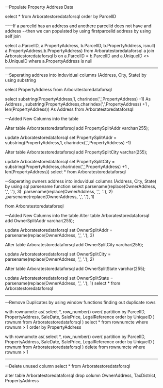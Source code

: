 --Populate Property Address Data

select *
from Arboratestoredataforsql
order by ParcelID

----If a parcelid has an address and anothere parcelid does not have and address 
--then we can populated by using firstparcelid address by using self join


select a.ParcelID, a.PropertyAddress, b.ParcelID, b.PropertyAddress, isnull( a.PropertyAddress,b.PropertyAddress)
from Arboratestoredataforsql a
join Arboratestoredataforsql b
on a.ParcelID = b.ParcelID
and a.UniqueID <> b.UniqueID
where a.PropertyAddress is null
 
-------------------------------------------------------------------------------
--Saperating address into induvidual columns (Address, City, State) by using substring

select PropertyAddress
from Arboratestoredataforsql

 
select 
substring(PropertyAddress,1, charindex(',',PropertyAddress) -1) As Address
, substring(PropertyAddress,charindex(',',PropertyAddress) +1 , len(PropertyAddress)) As Address
from Arboratestoredataforsql
 
--Added New Columns into the table

Alter table Arboratestoredataforsql
add PropertySplitAddr varchar(255);

update Arboratestoredataforsql
set PropertySplitAddr = substring(PropertyAddress,1, charindex(',',PropertyAddress) -1)

Alter table Arboratestoredataforsql
add PropertySplitCity varchar(255);

update Arboratestoredataforsql
set PropertySplitCity = substring(PropertyAddress,charindex(',',PropertyAddress) +1 , len(PropertyAddress))
select *
from Arboratestoredataforsql

 
--Saperating owners address into induvidual columns (Address, City, State) by using sql parsename function
select 
parsename(replace(OwnerAddress, ',', '.'), 3)
,parsename(replace(OwnerAddress, ',', '.'), 2)
,parsename(replace(OwnerAddress, ',', '.'), 1)

from Arboratestoredataforsql

 
--Added New Columns into the table
 Alter table Arboratestoredataforsql
add OwnerSplitAddr varchar(255);

update Arboratestoredataforsql
set OwnerSplitAddr = parsename(replace(OwnerAddress, ',', '.'), 3)

Alter table Arboratestoredataforsql
add OwnerSplitCity varchar(255);

update Arboratestoredataforsql
set OwnerSplitCity = parsename(replace(OwnerAddress, ',', '.'), 2)

Alter table Arboratestoredataforsql
add OwnerSplitState varchar(255);

update Arboratestoredataforsql
set OwnerSplitState = parsename(replace(OwnerAddress, ',', '.'), 1)
select *
from Arboratestoredataforsql

 
--------------------------------------------------------------------------------------------------
--Remove Duplicates by using window functions
finding out duplicate rows

with rownumcte as(
select *,
row_number() over(
    partition by ParcelID,
	PropertyAddress,
	SaleDate,
	SalePrice,
	LegalReference
	order by
	  UniqueID
	  ) rownum
from Arboratestoredataforsql
)
select *
from rownumcte
where rownum > 1
order by PropertyAddress
 
with rownumcte as(
select *,
row_number() over(
    partition by ParcelID,
	PropertyAddress,
	SaleDate,
	SalePrice,
	LegalReference
	order by
	  UniqueID
	  ) rownum
from Arboratestoredataforsql
)
delete
from rownumcte
where rownum > 1
 
--------------------------------------------------------------------------------

--Delete unused column
select *
from Arboratestoredataforsql

alter table Arboratestoredataforsql
drop column OwnerAddress, TaxDistrict, PropertyAddress


